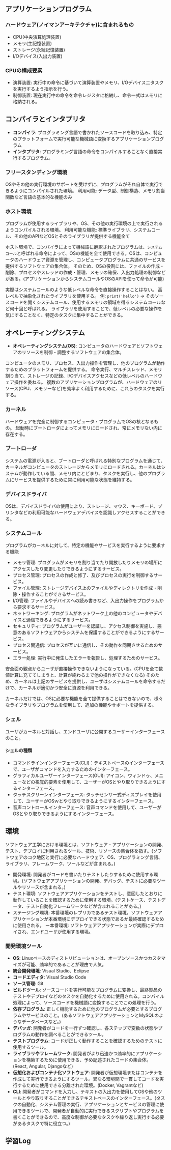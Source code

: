 ## アプリケーションプログラム

### ハードウェア(ノイマンアーキテクチャ)に含まれるもの
- CPU(中央演算処理装置)
- メモリ(主記憶装置)
- ストレージ(永続記憶装置)
- I/Oデバイス(入出力装置)

### CPUの構成要素
- 演算装置: 実行中の命令に基づいて演算装置やメモリ、I/Oデバイス二タスクを実行するよう指示を行う。
- 制御装置: 現在実行中の命令を命令レジスタに格納し、命令一式はメモリに格納される。

## コンパイラとインタプリタ
- **コンパイラ**: プログラミング言語で書かれたソースコードを取り込み、特定のプラットフォームで実行可能な機械語に変換するアプリケーションプログラム
- **インタプリタ**: プログラミング言語の命令をコンパイルすることなく直接実行するプログラム。

### フリースタンディング環境
OSやその他の実行環境のサポートを受けずに、プログラムがそれ自体で実行できるようにコンパイルされた環境。
利用可能: データ型、制御構造、メモリ割当関数など言語の基本的な機能のみ

### ホスト環境
プログラムが使用するライブラリや、OS、その他の実行環境の上で実行されるようコンパイルされる環境。
利用可能な機能: 標準ライブラリ、システムコール、その他のAPIなどOSとそのライブラリが提供する機能全て

ホスト環境で、コンパイラによって機械語に翻訳されたプログラムは、`システムコール`と呼ばれる命令によって、OSの機能を全て使用できる。OSは、コンピュータのハードウェア資源を管理し、コンピュータプログラムに共通のサービスを提供するソフトウェアの集合体。
そのため、OSの役割には、ファイルの作成・削除、プロセスやスレッドの作成・管理、メモリの確保、入出力処理の制御などがある。(アプリケーションからシステムコールやOSのAPIを使って命令が可能)

実際はシステムコールのような低レベルな命令を直接操作することはない。
高レベルで抽象化されたライブラリを使用する。
例: `print('hello')` → そのソースコードを開くシステムコール、使用するメモリの領域を得るシステムコールなど何十回と呼ばれる。
ライブラリを使用することで、低レベルの必要な操作を気にすることなく、特定のタスクに集中することができる。

## オペレーティングシステム
- **オペレーティングシステム(OS)**: コンピュータのハードウェアとソフトウェアのリソースを制御・調整するソフトウェアの集合体。

コンピュータのメモリ、プロセス、入出力操作を管理し、他のプログラムが動作するためのプラットフォームを提供する。
命令実行、マルチスレッド、メモリ割り当て、ストレージの記録、I/Oデバイスアクセスなどの低レベルのハードウェア操作を委ねる。
複数のアプリケーションプログラムが、ハードウェアのリソース(CPU、メモリーなど)を効率よく利用するために、これらのタスクを実行する。

### カーネル
ハードウェアを完全に制御するコンピュータ・プログラ厶でOSの核となるもの。
起動時にブートローダによってメモリにロードされ、常にメモリない内に存在する。

### ブートローダ
システムの電源が入ると、ブートローダと呼ばれる特別なプログラムを通じて、カーネルがコンピュータのストレージからメモリにロードされる。カーネルはシステムが動作している間、メモリ内にとどまり、タスクを実行し、他のプログラムにサービスを提供するために常に利用可能な状態を維持する。

### デバイスドライバ
OSは、デバイスドライバの使用により、ストレージ、マウス、キーボード、プリンタなどの利用可能なハードウェアデバイスを認識しアクセスすることができる。

### システムコール
プログラムがカーネルに対して、特定の機能やサービスを実行するように要求する機能
- メモリ管理: プログラムがメモリを割り当てたり開放したりメモリの場所にアクセスしたり変更したりできるようにするサービス。
- プロセス管理: プロセスの作成と修了、及びプロセスの実行を制御するサービス。
- ファイル管理: ストレージデバイス上のファイルやディレクトリを作成・削除・操作することができるサービス。
- I/O管理: ファイルやデバイスへの読み書きなど、入出力操作をプログラムから要求するサービス。
- ネットワーキング: プログラムがネットワーク上の他のコンピュータやデバイスと通信できるようにするサービス。
- セキュリティ: プログラムがユーザーを認証し、アクセス制御を実施し、悪意のあるソフトウェアからシステムを保護することができるようにするサービス。
- プロセス間通信: プロセスが互いに通信し、その動作を同期させるためのサービス。
- エラー処理: 実行中に発生したエラーを報告し、処理するためのサービス。

安全面の観点からユーザが直接操作できないようになっている。(CPUを全て数値計算に充ててしまうと、計算が終わるまで他の操作ができなくなる)
そのため、カーネルは上記のサービスを提供し、ユーザはシステムコールを命令するだけで、カーネルが適切かつ安全に資源を利用できる。

カーネルだけでは、OSに必要な機能を全て提供することはできないので、様々なライブラリやプログラムを使用して、追加の機能やサポートを提供する。

### シェル
ユーザがカーネルと対話し、エンドユーザに公開するユーザーインターフェースのこと。

#### シェルの種類
- コマンドラインインターフェース(CLI)：テキストベースのインターフェースで、ユーザがコマンドを入力するためのインターフェース。
- グラフィカルユーザーインターフェース(GUI): アイコン、ウィンドゥ、メニューなどの視覚的要素を使用して、ユーザーがOSとやり取りできるようにするインターフェース。
- タッチスクリーンインターフェース: タッチセンサー式ディスプレイを使用して、ユーザーがOSｗとやり取りできるようにするインターフェース。
- 音声コントロールインターフェース: 音声コマンドを使用して、ユーザーがOSとやり取りできるようにするインターフェース。

## 環境
ソフトウェア工学における環境とは、ソフトウェア・アプリケーションの開発、テスト、デプロイに利用されるツール、技術、リソースの集合体を指す。(ソフトウェアのコク地区と実行に必要なハードウェア、OS、プログラミング言語、ライブラリ、フレームワーク、ツールなどが含まれる。)


- 開発環境: 開発者がコードを書いたりテストしたりするために使用する環境。(ソフトウェアアプリケーションの開発、デバッグ、テストに必要なツールやリソースが含まれる。)
- テスト環境: ソフトウェアアプリケーションをテストし、意図したとおりに動作していることを確認するために使用する環境。(テストケース、テストデータ、テスト自動化フレームワークなどが含まれることがある。)
- ステージング環境: 本番環境のレプリカであるテスト環境。ソフトウェアアプリケーションが本番環境にデプロイできる状態であるか最終確認するために使用される。
ー本番環境: ソフトウェアアプリケーションが実際にデプロイされ、エンドユーザが使用する環境。

### 開発環境ツール
- **OS**: Linuxベースのディストリビューションは、オープンソースかつカスタマイズが可能、効率的であることが理由で人気。
- **統合開発環境**: Visual Studio、Eclipse
- **コードエディタ**: Visual Studio Code
- **ソース管理**: Git
- **ビルドツール**: ソースコードを実行可能なプログラムに変換し、最終製品のテストやデプロイなどのタスクを自動化するために使用される。コンパイル処理によって、ソースコードを機械語に変換することでこの処理を行う。
- **依存プログラム**: 正しく機能するために他のプログラムが必要とするプログラムやサービスのこと。(あるソフトウェアアプリケーションとMySQLのようなデータベースなど。)
- **デバッガ**: 開発者がコードを一行ずつ確認し、各ステップで変数の状態やプログラムの動作を調べることができるツール。
- **テストプログラム**: コードが正しく動作することを確認するためのテストに使用するツール。
- **ライブラリやフレームワーク**: 開発者がより迅速かつ効率的にアプリケーションを構築するために使用できる、予め記述されたコードの集合体。(React, Angular, Djangoなど)
- **仮想化およびコンテナ化ソフトウェア**: 開発者が仮想環境またはコンテナを作成して実行できるようにするツール。異なる環境間で一貫してコードを実行するために使用できる分離された環境。(Docker, Vagrantなど)
- **CLI**: 開発者がコマンドを入力し、テキストの入出力を使用してOSや他のツールとやり取りすることができるテキストベースのインターフェース。(タスクの自動化、システム管理の実行、アプリケーションとサービスの管理に使用できるツールで、開発者が自動的に実行できるスクリプトやプログラムを書くことができるので、高度な制御が必要なタスクや繰り返し実行する必要があるタスクで特に役立つ。)

## 学習Log
